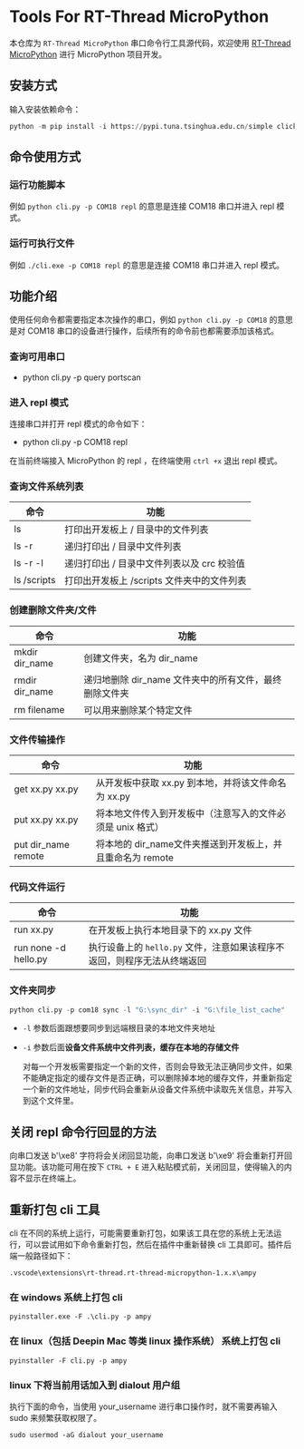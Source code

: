 # Tools For RT-Thread MicroPython 

本仓库为 `RT-Thread MicroPython` 串口命令行工具源代码，欢迎使用 [RT-Thread MicroPython](https://marketplace.visualstudio.com/items?itemName=RT-Thread.rt-thread-micropython) 进行 MicroPython 项目开发。

## 安装方式

输入安装依赖命令：

```python
python -m pip install -i https://pypi.tuna.tsinghua.edu.cn/simple click pyserial python-dotenv pyinstaller
```

## 命令使用方式

### 运行功能脚本

例如 `python cli.py -p COM18 repl` 的意思是连接 COM18 串口并进入 repl 模式。

### 运行可执行文件

例如 `./cli.exe -p COM18 repl` 的意思是连接 COM18 串口并进入 repl 模式。

## 功能介绍

使用任何命令都需要指定本次操作的串口，例如 `python cli.py -p COM18` 的意思是对 COM18 串口的设备进行操作，后续所有的命令前也都需要添加该格式。

### 查询可用串口

- python cli.py -p query portscan

### 进入 repl 模式

连接串口并打开 repl 模式的命令如下：

- python cli.py -p COM18 repl

在当前终端接入 MicroPython 的 repl ，在终端使用 `ctrl +x` 退出 repl 模式。

### 查询文件系统列表

| 命令        | 功能                                       |
| ----------- | ------------------------------------------ |
| ls          | 打印出开发板上 / 目录中的文件列表          |
| ls -r       | 递归打印出 / 目录中文件列表                |
| ls -r -l    | 递归打印出 / 目录中文件列表以及 crc 校验值 |
| ls /scripts | 打印出开发板上 /scripts 文件夹中的文件列表 |

### 创建删除文件夹/文件
| 命令           | 功能                                                   |
| -------------- | ------------------------------------------------------ |
| mkdir dir_name | 创建文件夹，名为 dir_name                              |
| rmdir dir_name | 递归地删除 dir_name 文件夹中的所有文件，最终删除文件夹 |
| rm filename    | 可以用来删除某个特定文件                               |

### 文件传输操作

| 命令                | 功能                                                       |
| ------------------- | ---------------------------------------------------------- |
| get xx.py xx.py     | 从开发板中获取 xx.py 到本地，并将该文件命名为 xx.py        |
| put xx.py xx.py     | 将本地文件传入到开发板中（注意写入的文件必须是 unix 格式） |
| put dir_name remote | 将本地的 dir_name文件夹推送到开发板上，并且重命名为 remote |

### 代码文件运行

| 命令                 | 功能                                                         |
| -------------------- | ------------------------------------------------------------ |
| run xx.py            | 在开发板上执行本地目录下的 xx.py 文件                        |
| run none -d hello.py | 执行设备上的 `hello.py` 文件，注意如果该程序不返回，则程序无法从终端返回 |

### 文件夹同步

```python
python cli.py -p com18 sync -l "G:\sync_dir" -i "G:\file_list_cache"
```

- `-l` 参数后面跟想要同步到远端根目录的本地文件夹地址

- `-i` 参数后面**设备文件系统中文件列表，缓存在本地的存储文件**

  对每一个开发板需要指定一个新的文件，否则会导致无法正确同步文件，如果不能确定指定的缓存文件是否正确，可以删除掉本地的缓存文件，并重新指定一个新的文件地址，同步代码会重新从设备文件系统中读取先关信息，并写入到这个文件里。

## 关闭 repl 命令行回显的方法

向串口发送 b'\xe8' 字符将会关闭回显功能，向串口发送 b'\xe9' 将会重新打开回显功能。该功能可用在按下 `CTRL + E` 进入粘贴模式前，关闭回显，使得输入的内容不显示在终端上。

## 重新打包 cli 工具

cli 在不同的系统上运行，可能需要重新打包，如果该工具在您的系统上无法运行，可以尝试用如下命令重新打包，然后在插件中重新替换 cli 工具即可。插件后端一般路径如下：

```
.vscode\extensions\rt-thread.rt-thread-micropython-1.x.x\ampy
```

### 在 windows 系统上打包 cli 

`pyinstaller.exe -F .\cli.py -p ampy`

### 在 linux（包括 Deepin Mac 等类 linux 操作系统） 系统上打包 cli  

`pyinstaller -F cli.py -p ampy`

### linux 下将当前用话加入到 dialout 用户组

执行下面的命令，当使用 your_username 进行串口操作时，就不需要再输入 sudo 来频繁获取权限了。

`sudo usermod -aG dialout your_username`
